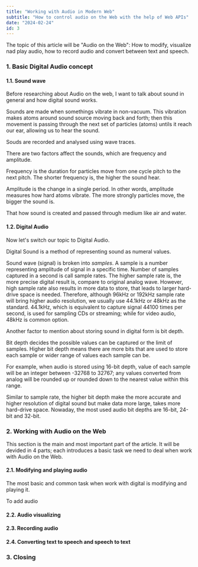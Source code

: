```yaml
---
title: "Working with Audio in Modern Web"
subtitle: "How to control audio on the Web with the help of Web APIs"
date: "2024-02-24"
id: 3
---
```


The topic of this article will be "Audio on the Web": How to modify, visualize nad play audio, how to record audio and convert between text and speech.

### 1. Basic Digital Audio concept

#### 1.1. Sound wave

Before researching about Audio on the web, I want to talk about sound in general and how digital sound works.

Sounds are made when somethings vibrate in non-vacuum. This vibration makes atoms around sound source moving back and forth; then this movement is passing through the next set of particles (atoms) untils it reach our ear, allowing us to hear the sound.

Souds are recorded and analysed using wave traces.

There are two factors affect the sounds, which are frequency and amplitude.

Frequency is the duration for particles move from one cycle pitch to the next pitch. The shorter frequency is, the higher the sound hear.

Amplitude is the change in a single period. In other words, amplitude measures how hard atoms vibrate. The more strongly particles move, the bigger the sound is.

That how sound is created and passed through medium like air and water. 

#### 1.2. Digital Audio

Now let's switch our topic to Digital Audio.

Digital Sound is a method of representing sound as numeral values.

Sound wave (signal) is broken into <i>samples</i>. A sample is a number representing amplitude of signal in a specific time. Number of samples captured in a second is call sample rates. The higher sample rate is, the more precise digital result is, compare to original analog wave. However, high sample rate also results in more data to store, that leads to larger hard-drive space is needed. Therefore, although 96kHz or 192kHz sample rate will bring higher audio resolution, we usually use 44.1kHz or 48kHz as the standard. 44.1kHz, which is equivalent to capture signal 44100 times per second, is used for sampling CDs or streaming; while for video audio, 48kHz is common option.

Another factor to mention about storing sound in digital form is bit depth.

Bit depth decides the possible values can be captured or the limit of samples. Higher bit depth means there are more bits that are used to store each sample or wider range of values each sample can be. 

For example, when audio is stored using 16-bit depth, value of each sample will be an integer between -32768 to 32767; any values converted from analog will be rounded up or rounded down to the nearest value within this range.

Similar to sample rate, the higher bit depth make the more accurate and higher resolution of digital sound but make data more large, takes more hard-drive space. Nowaday, the most used audio bit depths are 16-bit, 24-bit and 32-bit.

### 2. Working with Audio on the Web

This section is the main and most important part of the article. It will be devided in 4 parts; each introduces a basic task we need to deal when work with Audio on the Web.

#### 2.1. Modifying and playing audio

The most basic and common task when work with digital is modifying and playing it.

To add audio

#### 2.2. Audio visualizing

#### 2.3. Recording audio

#### 2.4. Converting text to speech and speech to text

### 3. Closing